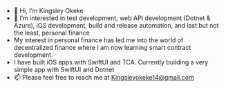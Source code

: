 - 👋 Hi, I’m Kingsley Okeke
- 👀 I’m interested in test development, web API development (Dotnet & Azure), iOS development, build and release automation, and last but not the least, personal finance
- My interest in personal finance has led me into the world of decentralized finance where I am now learning smart contract development.
- I have built iOS apps with SwiftUI and TCA. Currently building a very simple app with SwiftUI and Dotnet
- 📫 Please feel free to reach me at Kingsleyokeke14@gmail.com

<!---
KingsleyOkeke14/KingsleyOkeke14 is a ✨ special ✨ repository because its `README.md` (this file) appears on your GitHub profile.
You can click the Preview link to take a look at your changes.
--->
